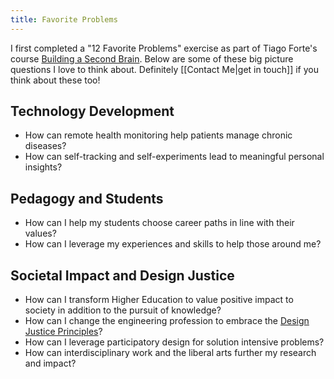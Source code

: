 ```yaml
---
title: Favorite Problems
---
```


I first completed a "12 Favorite Problems" exercise as part of Tiago Forte's course [Building a Second Brain](https://www.buildingasecondbrain.com/). Below are some of these big picture questions I love to think about. Definitely [[Contact Me|get in touch]] if you think about these too!

## Technology Development
- How can remote health monitoring help patients manage chronic diseases?
- How can self-tracking and self-experiments lead to meaningful personal insights?

## Pedagogy and Students
- How can I help my students choose career paths in line with their values?
- How can I leverage my experiences and skills to help those around me?

## Societal Impact and Design Justice
- How can I transform Higher Education to value positive impact to society in addition to the pursuit of knowledge?
- How can I change the engineering profession to embrace the [Design Justice Principles](https://designjustice.org/read-the-principles)?
- How can I leverage participatory design for solution intensive problems?
- How can interdisciplinary work and the liberal arts further my research and impact?

